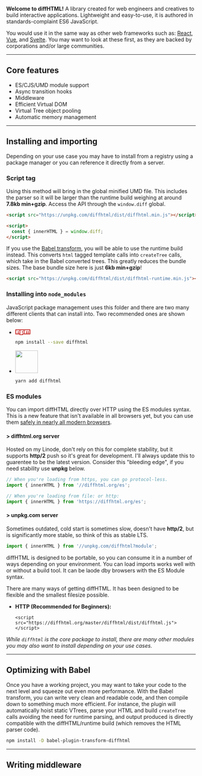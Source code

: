 **Welcome to diffHTML!** A library created for web engineers and creatives to
build interactive applications. Lightweight and easy-to-use, it is authored in
standards-complaint ES6 JavaScript.

You would use it in the same way as other web frameworks such as:
[React](https://reactjs.org/), [Vue](https://vuejs.org/), and
[Svelte](https://svelte.dev/). You may want to look at these first, as they are
backed by corporations and/or large communities.  

<a name="core-features"></a>

---

## <span>Core features</span>

- <span class="list-icon fa fa-exchange"></span> ES/CJS/UMD module support
- <span class="list-icon fa fa-retweet"></span> Async transition hooks
- <span class="list-icon fa fa-link"></span> Middleware
- <span class="list-icon fa fa-code"></span> Efficient Virtual DOM
- <span class="list-icon fa fa-tree"></span> Virtual Tree object pooling
- <span class="list-icon fa fa-codiepie"></span> Automatic memory management

<a name="installing-and-importing"></a>

---

## <span>Installing and importing</span>

Depending on your use case you may have to install from a registry using a
package manager or you can reference it directly from a server.

### Script tag

Using this method will bring in the global minified UMD file. This includes the
parser so it will be larger than the runtime build weighing at around
**7.8kb min+gzip**. Access the API through the `window.diff` global.

```html
<script src="https://unpkg.com/diffhtml/dist/diffhtml.min.js"></script>

<script>
  const { innerHTML } = window.diff;
</script>
```

If you use the [Babel transform](#optimizing-with-babel), you will be able to
use the runtime build instead.  This converts `html` tagged template calls into
`createTree` calls, which take in the Babel converted trees. This greatly
reduces the bundle sizes. The base bundle size here is just **6kb min+gzip**!

```html
<script src="https://unpkg.com/diffhtml/dist/diffhtml-runtime.min.js"></script>
```

### Installing into `node_modules`

JavaScript package management uses this folder and there are two many different
clients that can install into. Two recommended ones are shown below:

* <svg viewBox="0 0 18 7" width="40" style="position: relative; top: 2px;">
    <path fill="#CB3837" d="M0,0v6h5v1h4v-1h9v-6"></path>
    <path fill="#FFF" d="M1,1v4h2v-3h1v3h1v-4h1v5h2v-4h1v2h-1v1h2v-4h1v4h2v-3h1v3h1v-3h1v3h1v-4"></path>
  </svg>

  ``` sh
  npm install --save diffhtml
  ```

* <img width="60" src="images/yarn-logo.svg">

  ``` sh
  yarn add diffhtml
  ```

### ES modules

You can import diffHTML directly over HTTP using the ES modules syntax. This is
a new feature that isn't available in all browsers yet, but you can use them
[safely in nearly all modern browsers](https://caniuse.com/#search=modules).

#### > diffhtml.org server

Hosted on my Linode, don't rely on this for complete stability, but it supports
**http/2** push so it's great for development. I'll always update this to
guarentee to be the latest version. Consider this "bleeding edge", if you need
stability use **unpkg** below.

``` javascript
// When you're loading from https, you can go protocol-less.
import { innerHTML } from '//diffhtml.org/es';

// When you're loading from file: or http:
import { innerHTML } from 'https://diffhtml.org/es';
```

#### > unpkg.com server

Sometimes outdated, cold start is sometimes slow, doesn't have **http/2**, but
is significantly more stable, so think of this as stable LTS.

``` javascript
import { innerHTML } from '//unpkg.com/diffhtml?module';
```

diffHTML is designed to be portable, so you can consume it in a number of ways
depending on your environment. You can load imports  works well with or without a build tool. It
can be laode dby browsers with the ES Module syntax.
 
There are many ways of getting diffHTML. It has been designed to be flexible
and the smallest filesize possible.

* **HTTP (Recommended for Beginners):**

  ```
  <script src="https://diffhtml.org/master/diffhtml/dist/diffhtml.js"></script>
  ```

_While `diffhtml` is the core package to install, there are many other modules
you may also want to install depending on your use cases._

<a name="optimizing-with-babel"></a>

---

## <span>Optimizing with Babel</span>

Once you have a working project, you may want to take your code to the next
level and squeeze out even more performance. With the Babel transform, you can
write very clean and readable code, and then compile down to something much more
efficient. For instance, the plugin will automatically hoist static VTrees,
parse your HTML and build `createTree` calls avoiding the need for runtime
parsing, and output produced is directly compatible with the diffHTML/runtime
build (which removes the HTML parser code).

``` sh
npm install -D babel-plugin-transform-diffhtml
```

<a name="writing-middleware"></a>

---

## <span>Writing middleware</span>
